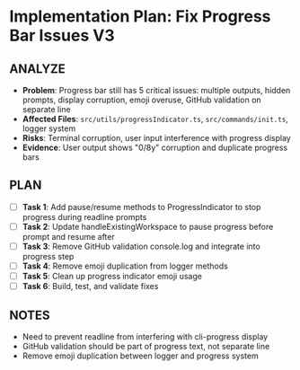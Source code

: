 # Implementation Plan: Fix Progress Bar Issues V3

## ANALYZE

- **Problem**: Progress bar still has 5 critical issues: multiple outputs, hidden prompts, display corruption, emoji overuse, GitHub validation on separate line
- **Affected Files**: `src/utils/progressIndicator.ts`, `src/commands/init.ts`, logger system
- **Risks**: Terminal corruption, user input interference with progress display
- **Evidence**: User output shows "0/8y" corruption and duplicate progress bars

## PLAN

- [ ] **Task 1**: Add pause/resume methods to ProgressIndicator to stop progress during readline prompts
- [ ] **Task 2**: Update handleExistingWorkspace to pause progress before prompt and resume after
- [ ] **Task 3**: Remove GitHub validation console.log and integrate into progress step
- [ ] **Task 4**: Remove emoji duplication from logger methods
- [ ] **Task 5**: Clean up progress indicator emoji usage
- [ ] **Task 6**: Build, test, and validate fixes

## NOTES

- Need to prevent readline from interfering with cli-progress display
- GitHub validation should be part of progress text, not separate line
- Remove emoji duplication between logger and progress system
